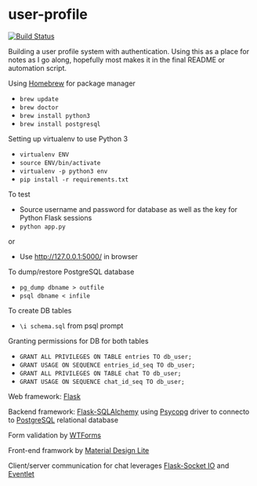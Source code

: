 # user-profile
[![Build Status](https://travis-ci.org/awelleck/user-profile.svg?branch=master)](https://travis-ci.org/awelleck/user-profile)

Building a user profile system with authentication. Using this as a place for notes as I go along, hopefully most makes it in the final README or automation script.

Using [Homebrew](http://brew.sh/) for package manager

* `brew update`
* `brew doctor`
* `brew install python3`
* `brew install postgresql`

Setting up virtualenv to use Python 3

* `virtualenv ENV`
* `source ENV/bin/activate`
* `virtualenv -p python3 env`
* `pip install -r requirements.txt`

To test

* Source username and password for database as well as the key for Python Flask sessions
* `python app.py`

or

* Use http://127.0.0.1:5000/ in browser

To dump/restore PostgreSQL database

* `pg_dump dbname > outfile`
* `psql dbname < infile`

To create DB tables

* `\i schema.sql` from psql prompt

Granting permissions for DB for both tables

* `GRANT ALL PRIVILEGES ON TABLE entries TO db_user;`
* `GRANT USAGE ON SEQUENCE entries_id_seq TO db_user;`
* `GRANT ALL PRIVILEGES ON TABLE chat TO db_user;`
* `GRANT USAGE ON SEQUENCE chat_id_seq TO db_user;`

Web framework: [Flask](http://flask.pocoo.org/)

Backend framework: [Flask-SQLAlchemy](http://flask-sqlalchemy.pocoo.org/2.1/) using [Psycopg](http://initd.org/psycopg/docs/) driver to connecto to [PostgreSQL](https://www.postgresql.org/) relational database

Form validation by [WTForms](http://wtforms.readthedocs.io/en/latest/)

Front-end framwork by [Material Design Lite](https://getmdl.io/)

Client/server communication for chat leverages [Flask-Socket IO](https://flask-socketio.readthedocs.io/en/latest/) and [Eventlet](http://eventlet.net/)
